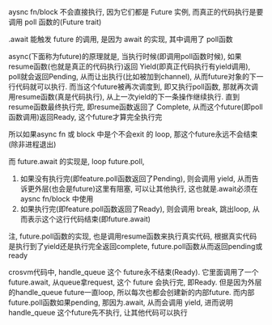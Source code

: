 aysnc fn/block 不会直接执行, 因为它们都是 Future 实例, 而真正的代码执行是要调用 poll 函数的(Future trait)

.await 能触发 future 的调用, 是因为 await 的实现, 其中调用了 poll函数

async(下面称为future)的原理就是, 当执行时候(即调用poll函数时候), 如果resume函数(也就是真正的代码执行)返回 Yield(即真正代码执行有yield调用), poll就会返回Pending, 从而让出执行(比如被加到channel), 从而future对象的下一行代码就可以执行. 而当这个future被再次调度到, 即又执行poll函数, 那就再次调用resume函数(真是代码执行), 从上一次yield的下一条操作继续执行. 直到resume函数最终执行完, 即resume函数返回了 Complete, 从而这个future(即poll函数调用)返回Ready, 这个future才算完全执行完

所以如果async fn 或 block 中是个不会exit 的 loop, 那这个future永远不会结束(除非进程退出)

而 future.await 的实现是, loop future.poll, 
1. 如果没有执行完(即feature.poll函数返回了Pending), 则会调用 yield, 从而告诉更外层(也会是future)这里有阻塞, 可以让其他执行, 这也就是.await必须在aysnc fn/block 中使用
2. 如果执行完(即feature.poll函数返回了Ready), 则会调用 break, 跳出loop, 从而表示这个这行代码结束(即future.await)

注, future.poll函数的实现, 也是调用resume函数来执行真实代码, 根据真实代码是执行到了yield还是执行完全返回complete, future.poll函数从而返回pending或ready

crosvm代码中, handle_queue 这个 future永不结束(Ready). 它里面调用了一个future.await, 从queue拿request, 这个 future 会执行完, 即Ready. 但是因为外层的handle_queue future一直loop, 所以每次也都会创建新的内部future. 而内部future.poll函数如果pending, 那因为.await, 从而会调用 yield, 进而说明handle_queue 这个future先不执行, 让其他代码可以执行